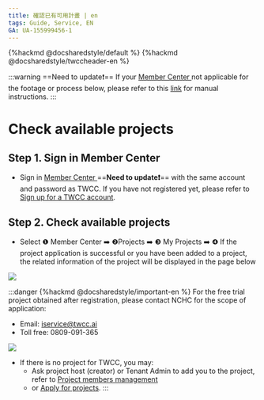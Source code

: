 ```yaml
---
title: 確認已有可用計畫 | en
tags: Guide, Service, EN
GA: UA-155999456-1
---
```


{%hackmd @docsharedstyle/default %}
{%hackmd @docsharedstyle/twccheader-en %}

:::warning
==Need to update:exclamation:==
<i class="fa fa-bullhorn" aria-hidden="true"></i> If your <ins>Member Center <i class="fa fa-question-circle fa-question-circle-for-service" aria-hidden="true"></i></ins> not applicable for the footage or process below, please refer to this <i class="fa fa-sign-out" aria-hidden="true"></i> <ins>link</ins> for manual instructions.
:::

# Check available projects


## Step 1. Sign in Member Center 

- Sign in  [Member Center <i class="fa fa-question-circle fa-question-circle-for-service" aria-hidden="true"></i>](https://man.twcc.ai/@twsdocs/howto-service-access-service-zh) ==**Need to update:exclamation:**== with the same account and password as TWCC. If you have not registered yet, please refer to [Sign up for a TWCC account](https://www.twcc.ai/doc?page=register_account).

## Step 2. Check available projects
- Select <span>&#10102;</span> Member Center :arrow_right: <span>&#10103;</span>Projects :arrow_right: <span>&#10104;</span> My Projects :arrow_right: <span>&#10105;</span> If the project application is successful or you have been added to a project, the related information of the project will be displayed in the page below

![](https://cos.twcc.ai/SYS-MANUAL/uploads/upload_a1cdeb0f8737f7b6f162823121f065fc.png)


:::danger
{%hackmd @docsharedstyle/important-en %}
For the free trial project obtained after registration, please contact NCHC for the scope of application:
- Email: iservice@twcc.ai
- Toll free: 0809-091-365

![](https://cos.twcc.ai/SYS-MANUAL/uploads/upload_6917ff69a9d17f2d46872c29eeea1657.png)

- If there is no project for TWCC, you may:
    - Ask project host (creator) or Tenant Admin to add you to the project, refer to [<ins>Project members management</ins>](https://man.twcc.ai/@twccdocs/guide-service-manage-project-team-en) 
    - or [<ins>Apply for projects</ins>](https://man.twcc.ai/@twccdocs/apply-project-and-credit-en).
:::
